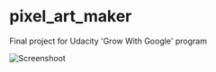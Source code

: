 # pixel_art_maker
Final project for Udacity 'Grow With Google' program 

![Screenshoot](screenshots/Pixel.png "Pixel Art Maker screenshoot")
